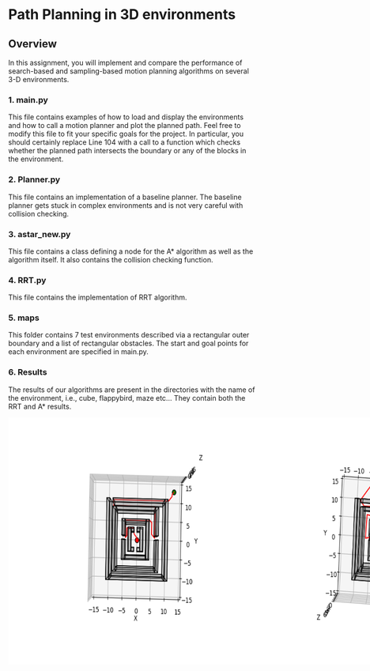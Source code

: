 # Path Planning in 3D environments

## Overview
In this assignment, you will implement and compare the performance of search-based and sampling-based motion planning algorithms on several 3-D environments.

### 1. main.py
This file contains examples of how to load and display the environments and how to call a motion planner and plot the planned path. Feel free to modify this file to fit your specific goals for the project. In particular, you should certainly replace Line 104 with a call to a function which checks whether the planned path intersects the boundary or any of the blocks in the environment.

### 2. Planner.py
This file contains an implementation of a baseline planner. The baseline planner gets stuck in complex environments and is not very careful with collision checking. 

### 3. astar_new.py
This file contains a class defining a node for the A* algorithm as well as the algorithm itself. It also contains the collision checking function.

### 4. RRT.py
This file contains the implementation of RRT algorithm.

### 5. maps
This folder contains 7 test environments described via a rectangular outer boundary and a list of rectangular obstacles. The start and goal points for each environment are specified in main.py.

### 6. Results
The results of our algorithms are present in the directories with the name of the environment, i.e., cube, flappybird, maze etc... They contain both the RRT and A* results.

<div style="display: flex; justify-content: space-between;">
    <img src="https://github.com/dsechsan/Path-Planning/blob/5438cbd8d1b75516d1b4f2c219be495078c67156/starter_code/maze/maze5.png" alt="Maze A*" width="500" height="500">
    <img src="https://github.com/dsechsan/Path-Planning/blob/5438cbd8d1b75516d1b4f2c219be495078c67156/starter_code/maze/mazerrt.png" alt="Maze RRT" width="500" height="500">
</div>
